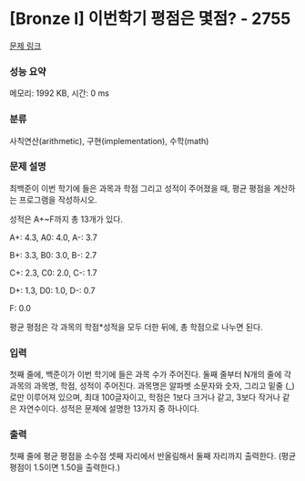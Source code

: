 # [Bronze I] 이번학기 평점은 몇점? - 2755 

[문제 링크](https://www.acmicpc.net/problem/2755) 

### 성능 요약

메모리: 1992 KB, 시간: 0 ms

### 분류

사칙연산(arithmetic), 구현(implementation), 수학(math)

### 문제 설명

<p>최백준이 이번 학기에 들은 과목과 학점 그리고 성적이 주어졌을 때, 평균 평점을 계산하는 프로그램을 작성하시오.</p>

<p>성적은 A+~F까지 총 13개가 있다.</p>

<p>A+: 4.3, A0: 4.0, A-: 3.7</p>

<p>B+: 3.3, B0: 3.0, B-: 2.7</p>

<p>C+: 2.3, C0: 2.0, C-: 1.7</p>

<p>D+: 1.3, D0: 1.0, D-: 0.7</p>

<p>F: 0.0</p>

<p>평균 평점은 각 과목의 학점*성적을 모두 더한 뒤에, 총 학점으로 나누면 된다.</p>

### 입력 

 <p>첫째 줄에, 백준이가 이번 학기에 들은 과목 수가 주어진다. 둘째 줄부터 N개의 줄에 각 과목의 과목명, 학점, 성적이 주어진다. 과목명은 알파벳 소문자와 숫자, 그리고 밑줄 (_)로만 이루어져 있으며, 최대 100글자이고, 학점은 1보다 크거나 같고, 3보다 작거나 같은 자연수이다. 성적은 문제에 설명한 13가지 중 하나이다. </p>

### 출력 

 <p>첫째 줄에 평균 평점을 소수점 셋째 자리에서 반올림해서 둘째 자리까지 출력한다. (평균 평점이 1.5이면 1.50을 출력한다.)</p>

